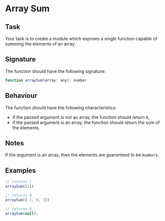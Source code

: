 # Array Sum

## Task

Your task is to create a module which exposes a single function capable of summing the elements of an array.

## Signature

The function should have the following signature:

~~~~JavaScript
function arraySum(array: any): number
~~~~

## Behaviour

The function should have the following characteristics:

  * if the passed argument *is not* an array, the function should return `0`,
  * if the passed argument *is* an array, the function should return the sum of the elements.

## Notes

If the argument is an array, then the elements are guaranteed to be `Number`s.

## Examples

~~~~JavaScript
// returns 1
arraySum([1])

// returns 0
arraySum([-1, 0, 1])

// returns 0
arraySum(null);
~~~~

